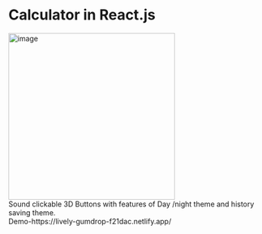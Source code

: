 # Calculator in React.js

<img width="328" alt="image" src="https://github.com/riyagoyal666/calculator/assets/98308048/dd548192-c2e9-4fbf-91a1-c87d6b202a2b">
</br>
Sound clickable 3D Buttons with features of Day /night theme and history saving theme.
</br>
Demo-https://lively-gumdrop-f21dac.netlify.app/


